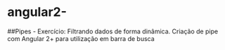 # angular2-
##Pipes - Exercício: Filtrando dados de forma dinâmica. Criação de pipe com Angular 2+ para utilização em barra de busca
